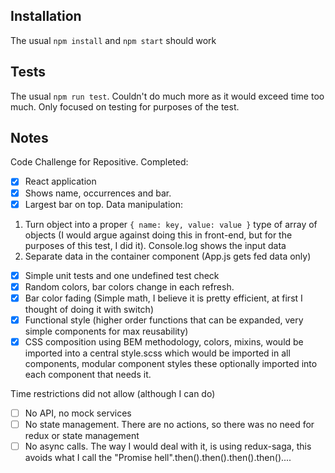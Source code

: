 ## Installation

The usual `npm install` and `npm start` should work

## Tests

The usual `npm run test`. Couldn't do much more as it would exceed time too much. Only focused on testing for purposes of the test.


## Notes

Code Challenge for Repositive. Completed:
- [x] React application
- [x] Shows name, occurrences and bar.
- [x] Largest bar on top. Data manipulation:
1. Turn object into a proper  `{ name: key, value: value }` type of array of objects (I would argue against doing this in front-end, but for the purposes of this test, I did it). Console.log shows the input data
2. Separate data in the container component (App.js gets fed data only)
- [x] Simple unit tests and one undefined test check
- [x] Random colors, bar colors change in each refresh.
- [x] Bar color fading (Simple math, I believe it is pretty efficient, at first I thought of doing it with switch)
- [x] Functional style (higher order functions that can be expanded, very simple components for max reusability)
- [x] CSS composition using BEM methodology, colors, mixins, would be imported into a central style.scss which would be imported in all components, modular component styles these optionally imported into each component that needs it.

Time restrictions did not allow (although I can do)
- [ ] No API, no mock services
- [ ] No state management. There are no actions, so there was no need for redux or state management
- [ ] No async calls. The way I would deal with it, is using redux-saga, this avoids what I call the "Promise hell".then().then().then().then()....
